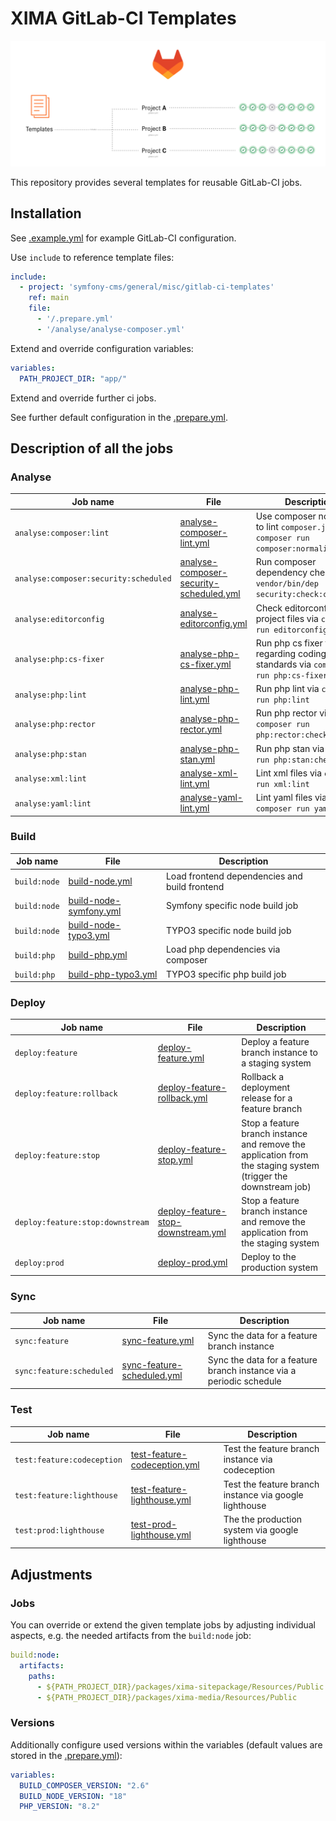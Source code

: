 # XIMA GitLab-CI Templates

![GitLab-CI Templates](.doc/gitlab-ci-templates.png)

This repository provides several templates for reusable GitLab-CI jobs. 

## Installation

See [.example.yml](.example.yml) for example GitLab-CI configuration.

Use `include` to reference template files:

```yaml
include:
  - project: 'symfony-cms/general/misc/gitlab-ci-templates'
    ref: main
    file:
      - '/.prepare.yml'
      - '/analyse/analyse-composer.yml'
```

Extend and override configuration variables:

```yaml
variables:
  PATH_PROJECT_DIR: "app/"
```

Extend and override further ci jobs.

See further default configuration in the [.prepare.yml](.prepare.yml).

## Description of all the jobs

### Analyse

| Job name                              | File                                                                                | Description                                                                                |
|---------------------------------------|-------------------------------------------------------------------------------------|--------------------------------------------------------------------------------------------|
| `analyse:composer:lint`               | [analyse-composer-lint.yml](./analyse/analyse-composer-lint.yml)                    | Use composer normalize to lint `composer.json` via `composer run composer:normalize:check` |
| `analyse:composer:security:scheduled` | [analyse-composer-security-scheduled.yml](./analyse/analyse-composer-security-scheduled.yml) | Run composer dependency check via `vendor/bin/dep security:check:composer`                 |
| `analyse:editorconfig`                | [analyse-editorconfig.yml](./analyse/analyse-editorconfig.yml)                      | Check editorconfig for project files via `composer run editorconfig:check`                 |
| `analyse:php:cs-fixer`                | [analyse-php-cs-fixer.yml](./analyse/analyse-php-cs-fixer.yml)                      | Run php cs fixer to fix regarding coding standards via `composer run php:cs-fixer:check`   |
| `analyse:php:lint`                    | [analyse-php-lint.yml](./analyse/analyse-php-lint.yml)                              | Run php lint via `composer run php:lint`                                                   |
| `analyse:php:rector`                  | [analyse-php-rector.yml](./analyse/analyse-php-rector.yml)                          | Run php rector via `composer run php:rector:check`                                         |
| `analyse:php:stan`                    | [analyse-php-stan.yml](./analyse/analyse-php-stan.yml)                              | Run php stan via `composer run php:stan:check`                                             |
| `analyse:xml:lint`                    | [analyse-xml-lint.yml](./analyse/analyse-xml-lint.yml)                              | Lint xml files via `composer run xml:lint`                                                 |
| `analyse:yaml:lint`                   | [analyse-yaml-lint.yml](./analyse/analyse-yaml-lint.yml)                            | Lint yaml files via `composer run yaml:lint`                                               |


### Build

| Job name     | File                                                     | Description                                    |
|--------------|----------------------------------------------------------|------------------------------------------------|
| `build:node` | [build-node.yml](./build/build-node.yml)                 | Load frontend dependencies and build frontend  |
| `build:node` | [build-node-symfony.yml](./build/build-node-symfony.yml) | Symfony specific node build job                |
| `build:node` | [build-node-typo3.yml](./build/build-node-typo3.yml)     | TYPO3 specific node build job                  |
| `build:php`  | [build-php.yml](./build/build-php.yml)                   | Load php dependencies via composer             |
| `build:php`  | [build-php-typo3.yml](./build/build-php-typo3.yml)       | TYPO3 specific php build job                   |

### Deploy

| Job name                         | File                                                                              | Description                                                                                                    |
|----------------------------------|-----------------------------------------------------------------------------------|----------------------------------------------------------------------------------------------------------------|
| `deploy:feature`                 | [deploy-feature.yml](./deploy/deploy-feature.yml)                                 | Deploy a feature branch instance to a staging system                                                           |
| `deploy:feature:rollback`        | [deploy-feature-rollback.yml](./deploy/deploy-feature-rollback.yml)               | Rollback a deployment release for a feature branch                                                             |
| `deploy:feature:stop`            | [deploy-feature-stop.yml](./deploy/deploy-feature-stop.yml)                       | Stop a feature branch instance and remove the application from the staging system (trigger the downstream job) |
| `deploy:feature:stop:downstream` | [deploy-feature-stop-downstream.yml](./deploy/deploy-feature-stop-downstream.yml) | Stop a feature branch instance and remove the application from the staging system                              |
| `deploy:prod`                    | [deploy-prod.yml](./deploy/deploy-prod.yml)                                       | Deploy to the production system                                                                                |

### Sync

| Job name                 | File                                                            | Description                                                         |
|--------------------------|-----------------------------------------------------------------|---------------------------------------------------------------------|
| `sync:feature`           | [sync-feature.yml](./sync/sync-feature.yml)                     | Sync the data for a feature branch instance                         |
| `sync:feature:scheduled` | [sync-feature-scheduled.yml](./sync/sync-feature-scheduled.yml) | Sync the data for a feature branch instance via a periodic schedule |

### Test

| Job name                   | File                                                                | Description                                            |
|----------------------------|---------------------------------------------------------------------|--------------------------------------------------------|
| `test:feature:codeception` | [test-feature-codeception.yml](./test/test-feature-codeception.yml) | Test the feature branch instance via codeception       |
| `test:feature:lighthouse`  | [test-feature-lighthouse.yml](./test/test-feature-lighthouse.yml)   | Test the feature branch instance via google lighthouse |
| `test:prod:lighthouse`     | [test-prod-lighthouse.yml](./test/test-prod-lighthouse.yml)         | The the production system via google lighthouse        |

## Adjustments

### Jobs

You can override or extend the given template jobs by adjusting individual aspects, e.g. the needed artifacts from the `build:node` job:

```yaml
build:node:
  artifacts:
    paths:
      - ${PATH_PROJECT_DIR}/packages/xima-sitepackage/Resources/Public
      - ${PATH_PROJECT_DIR}/packages/xima-media/Resources/Public
```

### Versions

Additionally configure used versions within the variables (default values are stored in the [.prepare.yml](.prepare.yml)):
```yaml
variables:
  BUILD_COMPOSER_VERSION: "2.6"
  BUILD_NODE_VERSION: "18"
  PHP_VERSION: "8.2"
```